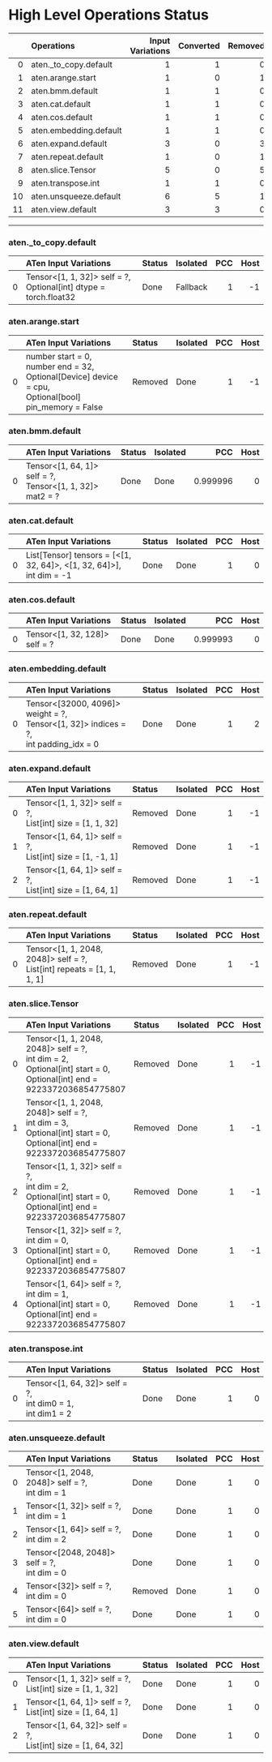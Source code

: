 # High Level Operations Status
|    | Operations             |   Input Variations |   Converted |   Removed |   Fallback | Completed   |   Score |
|---:|:-----------------------|-------------------:|------------:|----------:|-----------:|:------------|--------:|
|  0 | aten._to_copy.default  |                  1 |           1 |         0 |          0 | ✅          |       1 |
|  1 | aten.arange.start      |                  1 |           0 |         1 |          0 | ✅          |       1 |
|  2 | aten.bmm.default       |                  1 |           1 |         0 |          0 | ✅          |       1 |
|  3 | aten.cat.default       |                  1 |           1 |         0 |          0 | ✅          |       1 |
|  4 | aten.cos.default       |                  1 |           1 |         0 |          0 | ✅          |       1 |
|  5 | aten.embedding.default |                  1 |           1 |         0 |          0 | ✅          |       1 |
|  6 | aten.expand.default    |                  3 |           0 |         3 |          0 | ✅          |       1 |
|  7 | aten.repeat.default    |                  1 |           0 |         1 |          0 | ✅          |       1 |
|  8 | aten.slice.Tensor      |                  5 |           0 |         5 |          0 | ✅          |       1 |
|  9 | aten.transpose.int     |                  1 |           1 |         0 |          0 | ✅          |       1 |
| 10 | aten.unsqueeze.default |                  6 |           5 |         1 |          0 | ✅          |       1 |
| 11 | aten.view.default      |                  3 |           3 |         0 |          0 | ✅          |       1 |
***
### aten._to_copy.default
|    | ATen Input Variations                                               | Status   | Isolated   |   PCC |   Host |
|---:|:--------------------------------------------------------------------|:---------|:-----------|------:|-------:|
|  0 | Tensor<[1, 1, 32]> self = ?,<br>Optional[int] dtype = torch.float32 | Done     | Fallback   |     1 |     -1 |
### aten.arange.start
|    | ATen Input Variations                                                                                        | Status   | Isolated   |   PCC |   Host |
|---:|:-------------------------------------------------------------------------------------------------------------|:---------|:-----------|------:|-------:|
|  0 | number start = 0,<br>number end = 32,<br>Optional[Device] device = cpu,<br>Optional[bool] pin_memory = False | Removed  | Done       |     1 |     -1 |
### aten.bmm.default
|    | ATen Input Variations                                       | Status   | Isolated   |      PCC |   Host |
|---:|:------------------------------------------------------------|:---------|:-----------|---------:|-------:|
|  0 | Tensor<[1, 64, 1]> self = ?,<br>Tensor<[1, 1, 32]> mat2 = ? | Done     | Done       | 0.999996 |      0 |
### aten.cat.default
|    | ATen Input Variations                                                  | Status   | Isolated   |   PCC |   Host |
|---:|:-----------------------------------------------------------------------|:---------|:-----------|------:|-------:|
|  0 | List[Tensor] tensors = [<[1, 32, 64]>, <[1, 32, 64]>],<br>int dim = -1 | Done     | Done       |     1 |      0 |
### aten.cos.default
|    | ATen Input Variations         | Status   | Isolated   |      PCC |   Host |
|---:|:------------------------------|:---------|:-----------|---------:|-------:|
|  0 | Tensor<[1, 32, 128]> self = ? | Done     | Done       | 0.999993 |      0 |
### aten.embedding.default
|    | ATen Input Variations                                                                    | Status   | Isolated   |   PCC |   Host |
|---:|:-----------------------------------------------------------------------------------------|:---------|:-----------|------:|-------:|
|  0 | Tensor<[32000, 4096]> weight = ?,<br>Tensor<[1, 32]> indices = ?,<br>int padding_idx = 0 | Done     | Done       |     1 |      2 |
### aten.expand.default
|    | ATen Input Variations                                       | Status   | Isolated   |   PCC |   Host |
|---:|:------------------------------------------------------------|:---------|:-----------|------:|-------:|
|  0 | Tensor<[1, 1, 32]> self = ?,<br>List[int] size = [1, 1, 32] | Removed  | Done       |     1 |     -1 |
|  1 | Tensor<[1, 64, 1]> self = ?,<br>List[int] size = [1, -1, 1] | Removed  | Done       |     1 |     -1 |
|  2 | Tensor<[1, 64, 1]> self = ?,<br>List[int] size = [1, 64, 1] | Removed  | Done       |     1 |     -1 |
### aten.repeat.default
|    | ATen Input Variations                                                    | Status   | Isolated   |   PCC |   Host |
|---:|:-------------------------------------------------------------------------|:---------|:-----------|------:|-------:|
|  0 | Tensor<[1, 1, 2048, 2048]> self = ?,<br>List[int] repeats = [1, 1, 1, 1] | Removed  | Done       |     1 |     -1 |
### aten.slice.Tensor
|    | ATen Input Variations                                                                                                       | Status   | Isolated   |   PCC |   Host |
|---:|:----------------------------------------------------------------------------------------------------------------------------|:---------|:-----------|------:|-------:|
|  0 | Tensor<[1, 1, 2048, 2048]> self = ?,<br>int dim = 2,<br>Optional[int] start = 0,<br>Optional[int] end = 9223372036854775807 | Removed  | Done       |     1 |     -1 |
|  1 | Tensor<[1, 1, 2048, 2048]> self = ?,<br>int dim = 3,<br>Optional[int] start = 0,<br>Optional[int] end = 9223372036854775807 | Removed  | Done       |     1 |     -1 |
|  2 | Tensor<[1, 1, 32]> self = ?,<br>int dim = 2,<br>Optional[int] start = 0,<br>Optional[int] end = 9223372036854775807         | Removed  | Done       |     1 |     -1 |
|  3 | Tensor<[1, 32]> self = ?,<br>int dim = 0,<br>Optional[int] start = 0,<br>Optional[int] end = 9223372036854775807            | Removed  | Done       |     1 |     -1 |
|  4 | Tensor<[1, 64]> self = ?,<br>int dim = 1,<br>Optional[int] start = 0,<br>Optional[int] end = 9223372036854775807            | Removed  | Done       |     1 |     -1 |
### aten.transpose.int
|    | ATen Input Variations                                          | Status   | Isolated   |   PCC |   Host |
|---:|:---------------------------------------------------------------|:---------|:-----------|------:|-------:|
|  0 | Tensor<[1, 64, 32]> self = ?,<br>int dim0 = 1,<br>int dim1 = 2 | Done     | Done       |     1 |      0 |
### aten.unsqueeze.default
|    | ATen Input Variations                            | Status   | Isolated   |   PCC |   Host |
|---:|:-------------------------------------------------|:---------|:-----------|------:|-------:|
|  0 | Tensor<[1, 2048, 2048]> self = ?,<br>int dim = 1 | Done     | Done       |     1 |      0 |
|  1 | Tensor<[1, 32]> self = ?,<br>int dim = 1         | Done     | Done       |     1 |      0 |
|  2 | Tensor<[1, 64]> self = ?,<br>int dim = 2         | Done     | Done       |     1 |      0 |
|  3 | Tensor<[2048, 2048]> self = ?,<br>int dim = 0    | Done     | Done       |     1 |      0 |
|  4 | Tensor<[32]> self = ?,<br>int dim = 0            | Removed  | Done       |     1 |      0 |
|  5 | Tensor<[64]> self = ?,<br>int dim = 0            | Done     | Done       |     1 |      0 |
### aten.view.default
|    | ATen Input Variations                                         | Status   | Isolated   |   PCC |   Host |
|---:|:--------------------------------------------------------------|:---------|:-----------|------:|-------:|
|  0 | Tensor<[1, 1, 32]> self = ?,<br>List[int] size = [1, 1, 32]   | Done     | Done       |     1 |      0 |
|  1 | Tensor<[1, 64, 1]> self = ?,<br>List[int] size = [1, 64, 1]   | Done     | Done       |     1 |      0 |
|  2 | Tensor<[1, 64, 32]> self = ?,<br>List[int] size = [1, 64, 32] | Done     | Done       |     1 |      0 |

